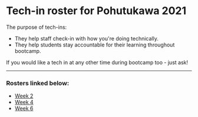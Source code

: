 # Tech-in roster for Pohutukawa 2021

The purpose of tech-ins:
- They help staff check-in with how you're doing technically.
- They help students stay accountable for their learning throughout bootcamp.

If you would like a tech in at any other time during bootcamp too - just ask!

---

### Rosters linked below:

* [Week 2](week-2.md)
* [Week 4](week-4.md)
* [Week 6](week-6.md)
